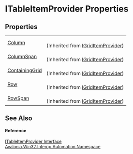 # ITableItemProvider Properties




## Properties
<table>
<tr>
<td><a href="P_Avalonia_Win32_Interop_Automation_IGridItemProvider_Column">Column</a></td>
<td><br />(Inherited from <a href="T_Avalonia_Win32_Interop_Automation_IGridItemProvider">IGridItemProvider</a>)</td>
</tr>
<tr>
<td><a href="P_Avalonia_Win32_Interop_Automation_IGridItemProvider_ColumnSpan">ColumnSpan</a></td>
<td><br />(Inherited from <a href="T_Avalonia_Win32_Interop_Automation_IGridItemProvider">IGridItemProvider</a>)</td>
</tr>
<tr>
<td><a href="P_Avalonia_Win32_Interop_Automation_IGridItemProvider_ContainingGrid">ContainingGrid</a></td>
<td><br />(Inherited from <a href="T_Avalonia_Win32_Interop_Automation_IGridItemProvider">IGridItemProvider</a>)</td>
</tr>
<tr>
<td><a href="P_Avalonia_Win32_Interop_Automation_IGridItemProvider_Row">Row</a></td>
<td><br />(Inherited from <a href="T_Avalonia_Win32_Interop_Automation_IGridItemProvider">IGridItemProvider</a>)</td>
</tr>
<tr>
<td><a href="P_Avalonia_Win32_Interop_Automation_IGridItemProvider_RowSpan">RowSpan</a></td>
<td><br />(Inherited from <a href="T_Avalonia_Win32_Interop_Automation_IGridItemProvider">IGridItemProvider</a>)</td>
</tr>
</table>

## See Also


#### Reference
<a href="T_Avalonia_Win32_Interop_Automation_ITableItemProvider">ITableItemProvider Interface</a>  
<a href="N_Avalonia_Win32_Interop_Automation">Avalonia.Win32.Interop.Automation Namespace</a>  

